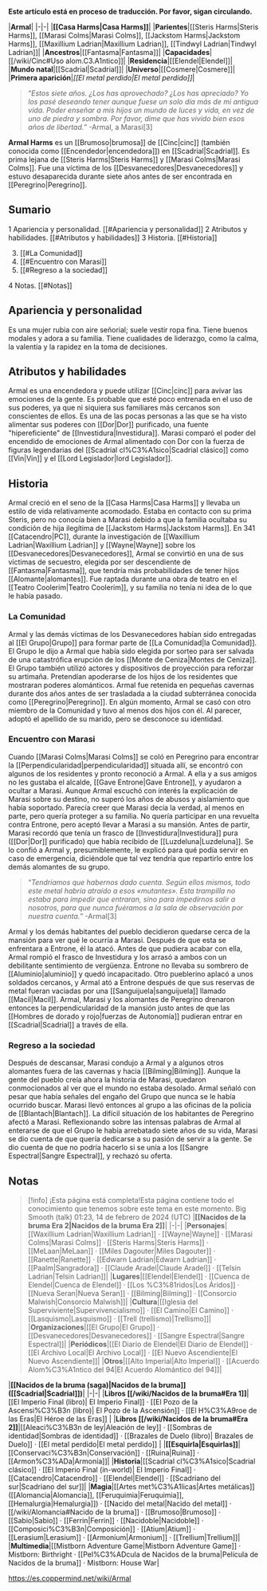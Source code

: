 **Este artículo está en proceso de traducción. Por favor, sigan circulando.**


|**Armal**|
|-|-|
|**[[Casa Harms\|Casa Harms]]**|
|**Parientes**|[[Steris Harms\|Steris Harms]], [[Marasi Colms\|Marasi Colms]], [[Jackstom Harms\|Jackstom Harms]], [[Maxillium Ladrian\|Maxillium Ladrian]], [[Tindwyl Ladrian\|Tindwyl Ladrian]]|
|**Ancestros**|[[Fantasma\|Fantasma]]|
|**Capacidades**|[[/wiki/Cinc#Uso alom.C3.A1ntico]]|
|**Residencia**|[[Elendel\|Elendel]]|
|**Mundo natal**|[[Scadrial\|Scadrial]]|
|**Universo**|[[Cosmere\|Cosmere]]|
|**Primera aparición**|*[[El metal perdido\|El metal perdido]]*|

>“*Estos siete años. ¿Los has aprovechado? ¿Los has apreciado? Yo los pasé deseando tener aunque fuese un solo día más de mi antigua vida. Poder enseñar a mis hijos un mundo de luces y vida, en vez de uno de piedra y sombra. Por favor, dime que has vivido bien esos años de libertad.*”
\-Armal, a Marasi[3]


**Armal Harms** es un [[Brumoso\|brumosa]] de [[Cinc\|cinc]] (también conocida como [[Encendedor\|encendedora]]) en [[Scadrial\|Scadrial]]. Es prima lejana de [[Steris Harms\|Steris Harms]] y [[Marasi Colms\|Marasi Colms]]. Fue una víctima de los [[Desvanecedores\|Desvanecedores]] y estuvo desaparecida durante siete años antes de ser encontrada en [[Peregrino\|Peregrino]].

## Sumario

1 Apariencia y personalidad. [[#Apariencia y personalidad]] 
2 Atributos y habilidades. [[#Atributos y habilidades]] 
3 Historia. [[#Historia]] 

3. [[#La Comunidad]] 
3. [[#Encuentro con Marasi]] 
3. [[#Regreso a la sociedad]] 


4 Notas. [[#Notas]] 


## Apariencia y personalidad
Es una mujer rubia con aire señorial; suele vestir ropa fina. Tiene buenos modales y adora a su familia. Tiene cualidades de liderazgo, como la calma, la valentía y la rapidez en la toma de decisiones.

## Atributos y habilidades
Armal es una encendedora y puede utilizar [[Cinc\|cinc]] para avivar las emociones de la gente. Es probable que esté poco entrenada en el uso de sus poderes, ya que ni siquiera sus familiares más cercanos son conscientes de ellos. Es una de las pocas personas a las que se ha visto alimentar sus poderes con [[Dor\|Dor]] purificado, una fuente "hipereficiente" de [[Investidura\|Investidura]]. Marasi comparó el poder del encendido de emociones de Armal alimentado con Dor con la fuerza de figuras legendarias del [[Scadrial cl%C3%A1sico\|Scadrial clásico]] como [[Vin\|Vin]] y el [[Lord Legislador\|lord Legislador]].

## Historia
Armal creció en el seno de la [[Casa Harms\|Casa Harms]] y llevaba un estilo de vida relativamente acomodado. Estaba en contacto con su prima Steris, pero no conocía bien a Marasi debido a que la familia ocultaba su condición de hija ilegítima de [[Jackstom Harms\|Jackstom Harms]].
En 341 [[Catacendro\|PC]], durante la investigación de [[Waxillium Ladrian\|Waxillium Ladrian]] y [[Wayne\|Wayne]] sobre los [[Desvanecedores\|Desvanecedores]], Armal se convirtió en una de sus víctimas de secuestro, elegida por ser descendiente de [[Fantasma\|Fantasma]], que tendría más probabilidades de tener hijos [[Alomante\|alomantes]]. Fue raptada durante una obra de teatro en el [[Teatro Coolerim\|Teatro Coolerim]], y su familia no tenía ni idea de lo que le había pasado.

### La Comunidad
Armal y las demás víctimas de los Desvanecedores habían sido entregadas al [[El Grupo\|Grupo]] para formar parte de [[La Comunidad\|la Comunidad]]. El Grupo le dijo a Armal que había sido elegida por sorteo para ser salvada de una catastrófica erupción de los [[Monte de Ceniza\|Montes de Ceniza]]. El Grupo también utilizó actores y dispositivos de proyección para reforzar su artimaña. Pretendían apoderarse de los hijos de los residentes que mostraran poderes alománticos.
Armal fue retenida en pequeñas cavernas durante dos años antes de ser trasladada a la ciudad subterránea conocida como [[Peregrino\|Peregrino]]. En algún momento, Armal se casó con otro miembro de la Comunidad y tuvo al menos dos hijos con él. Al parecer, adoptó el apellido de su marido, pero se desconoce su identidad.

### Encuentro con Marasi
Cuando [[Marasi Colms\|Marasi Colms]] se coló en Peregrino para encontrar la [[Perpendicularidad\|perpendicularidad]] situada allí, se encontró con algunos de los residentes y pronto reconoció a Armal. A ella y a sus amigos no les gustaba el alcalde, [[Gave Entrone\|Gave Entrone]], y ayudaron a ocultar a Marasi. Aunque Armal escuchó con interés la explicación de Marasi sobre su destino, no superó los años de abusos y aislamiento que había soportado. Parecía creer que Marasi decía la verdad, al menos en parte, pero quería proteger a su familia. No quería participar en una revuelta contra Entrone, pero aceptó llevar a Marasi a su mansión. Antes de partir, Marasi recordó que tenía un frasco de [[Investidura\|Investidura]] pura ([[Dor\|Dor]] purificado) que había recibido de [[Luzdeluna\|Luzdeluna]]. Se lo confió a Armal y, presumiblemente, le explicó para qué podía servir en caso de emergencia, diciéndole que tal vez tendría que repartirlo entre los demás alomantes de su grupo.

>“*Tendríamos que habernos dado cuenta. Según ellos mismos, todo este metal habría atraído a esos «mutantes». Esta trampilla no estaba para impedir que entraran, sino para impedirnos salir a nosotros, para que nunca fuéramos a la sala de observación por nuestra cuenta.*”
\-Armal[3]

Armal y los demás habitantes del pueblo decidieron quedarse cerca de la mansión para ver qué le ocurría a Marasi. Después de que esta se enfrentara a Entrone, él la atacó. Antes de que pudiera acabar con ella, Armal rompió el frasco de Investidura y los arrasó a ambos con un debilitante sentimiento de vergüenza. Entrone no llevaba su sombrero de [[Aluminio\|aluminio]] y quedó incapacitado. Otro pueblerino aplacó a unos soldados cercanos, y Armal ató a Entrone después de que sus reservas de metal fueran vaciadas por una [[Sanguijuela\|sanguijuela]] llamado [[Macil\|Macil]].
Armal, Marasi y los alomantes de Peregrino drenaron entonces la perpendicularidad de la mansión justo antes de que las [[Hombres de dorado y rojo\|fuerzas de Autonomía]] pudieran entrar en [[Scadrial\|Scadrial]] a través de ella.

### Regreso a la sociedad
Después de descansar, Marasi condujo a Armal y a algunos otros alomantes fuera de las cavernas y hacia [[Bilming\|Bilming]]. Aunque la gente del pueblo creía ahora la historia de Marasi, quedaron conmocionados al ver que el mundo no estaba desolado. Armal señaló con pesar que había señales del engaño del Grupo que nunca se le había ocurrido buscar. Marasi llevó entonces al grupo a las oficinas de la policía de [[Blantach\|Blantach]].
La difícil situación de los habitantes de Peregrino afectó a Marasi. Reflexionando sobre las intensas palabras de Armal al enterarse de que el Grupo le había arrebatado siete años de su vida, Marasi se dio cuenta de que quería dedicarse a su pasión de servir a la gente. Se dio cuenta de que no podría hacerlo si se unía a los [[Sangre Espectral\|Sangre Espectral]], y rechazó su oferta.

## Notas

> [!info] ¡Esta página está completa!Esta página contiene todo el conocimiento que tenemos sobre este tema en este momento.
Big Smooth (talk) 01:23, 14 de febrero de 2024 (UTC)
|**[[Nacidos de la bruma Era 2\|Nacidos de la bruma Era 2]]**|
|-|-|
|**Personajes**|[[Waxillium Ladrian\|Waxillium Ladrian]] · [[Wayne\|Wayne]] · [[Marasi Colms\|Marasi Colms]] · [[Steris Harms\|Steris Harms]] · [[MeLaan\|MeLaan]] · [[Miles Dagouter\|Miles Dagouter]] · [[Ranette\|Ranette]] · [[Edwarn Ladrian\|Edwarn Ladrian]] · [[Paalm\|Sangradora]] · [[Claude Aradel\|Claude Aradel]] · [[Telsin Ladrian\|Telsin Ladrian]]|
|**Lugares**|[[Elendel\|Elendel]] · [[Cuenca de Elendel\|Cuenca de Elendel]] · [[Los %C3%81ridos\|Los Áridos]] · [[Nueva Seran\|Nueva Seran]] · [[Bilming\|Bilming]] · [[Consorcio Malwish\|Consorcio Malwish]]|
|**Cultura**|[[Iglesia del Superviviente\|Supervivencialismo]] · [[El Camino\|El Camino]] · [[Lasquismo\|Lasquismo]] · [[Trell (trellismo)\|Trellismo]]|
|**Organizaciones**|[[El Grupo\|El Grupo]] · [[Desvanecedores\|Desvanecedores]] · [[Sangre Espectral\|Sangre Espectral]]|
|**Periódicos**|[[El Diario de Elendel\|El Diario de Elendel]] · [[El Archivo Local\|El Archivo Local]] · [[El Nuevo Ascendiente\|El Nuevo Ascendiente]]|
|**Otros**|[[Alto Imperial\|Alto Imperial]] · [[Acuerdo Alom%C3%A1ntico del 94\|El Acuerdo Alomántico del 94]]|

|**[[Nacidos de la bruma (saga)\|Nacidos de la bruma]] ([[Scadrial\|Scadrial]])**|
|-|-|
|**Libros [[/wiki/Nacidos de la bruma#Era 1]]**|[[El Imperio Final (libro)\| El Imperio Final]] · [[El Pozo de la Ascensi%C3%B3n (libro)\| El Pozo de la Ascensión]] · [[El H%C3%A9roe de las Eras\|El Héroe de las Eras]] |
|**Libros [[/wiki/Nacidos de la bruma#Era 2]]**|[[Aleaci%C3%B3n de ley\|Aleación de ley]] · [[Sombras de identidad\|Sombras de identidad]] · [[Brazales de Duelo (libro)\| Brazales de Duelo]] · [[El metal perdido\|El metal perdido]]  |
|**[[Esquirla\|Esquirlas]]**|[[Conservaci%C3%B3n\|Conservación]] · [[Ruina\|Ruina]] · [[Armon%C3%ADa\|Armonía]]|
|**Historia**|[[Scadrial cl%C3%A1sico\|Scadrial clásico]] · [[El Imperio Final (in-world)\| El Imperio Final]] · [[Catacendro\|Catacendro]] · [[Elendel\|Elendel]] · [[Scadriano del sur\|Scadriano del sur]]|
|**Magia**|[[Artes met%C3%A1licas\|Artes metálicas]] ([[Alomancia\|Alomancia]], [[Feruquimia\|Feruquimia]], [[Hemalurgia\|Hemalurgia]]) · [[Nacido del metal\|Nacido del metal]] · [[/wiki/Alomancia#Nacido de la bruma]] · [[Brumoso\|Brumoso]] · [[Sabio\|Sabio]] · [[Ferrin\|Ferrin]] · [[Nacidoble\|Nacidoble]] · [[Composici%C3%B3n\|Composición]] · [[Atium\|Atium]] · [[Lerasium\|Lerasium]] · [[Armonium\|Armonium]] · [[Trellium\|Trellium]]|
|**Multimedia**|[[Mistborn Adventure Game\|Mistborn Adventure Game‎‎]] · Mistborn: Birthright · [[Pel%C3%ADcula de Nacidos de la bruma\|Película de Nacidos de la bruma]] · Mistborn: House War|



https://es.coppermind.net/wiki/Armal
